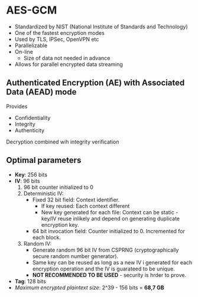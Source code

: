 # AES-GCM

* Standardized by NIST (National Institute of Standards and Technology)
* One of the fastest encryption modes
* Used by TLS, IPSec, OpenVPN etc
* Parallelizable
* On-line 
	* Size of data not needed in advance
* Allows for parallel encrypted data streaming

## Authenticated Encryption (AE) with Associated Data (AEAD) mode
Provides

* Confidentiality
* Integrity
* Authenticity 

Decryption combined wih integrity verification

## Optimal parameters
* **Key**: 256 bits
* **IV**: 96 bits
	1. 96 bit counter initialized to 0 
	2. Deterministic IV: 
		* Fixed 32 bit field: Context identifier.
			* If key reused: Each context different
			* New key generated for each file: Context can be static - key/IV reuse inlikely and depend on generating duplicate encryption key.
		* 64 bit invocation field: Counter initialized to 0. Incremented for each block. 
	3. Random IV:
		* Generate random 96 bit IV from CSPRNG (cryptographically secure random number generator). 
		* Same key can be reused as long as a new IV i generated for each encryption operation and the IV is guarateed to be unique. 
		* **NOT RECOMMENDED TO BE USED** - security is hrder to prove. 
* **Tag**: 128 bits
* *Maximum encrypted plaintext size*: 2^39 - 156 bits = **68,7 GB**
